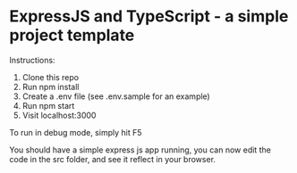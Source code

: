 # ExpressJS and TypeScript - a simple project template

Instructions:

1. Clone this repo
2. Run npm install
3. Create a .env file (see .env.sample for an example)
4. Run npm start
5. Visit localhost:3000

To run in debug mode, simply hit F5

You should have a simple express js app running, you can now edit the code in the src folder, and see it reflect in your browser.

